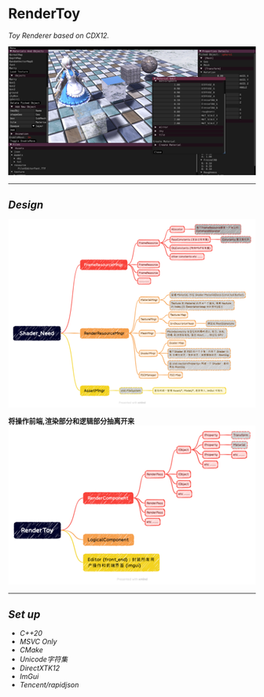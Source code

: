 # RenderToy
*Toy Renderer based on CDX12.*
<br/>

<img src="docs/images/show0.png">

---
## ***Design***

<img src="docs/images/Shader_Need.png">

<br/>

**将操作前端,渲染部分和逻辑部分抽离开来**
<img src="docs/images/RenderToy_H.png">

---

## ***Set up***

* *C++20*
* *MSVC Only*
* *CMake*
* *Unicode字符集*
* *DirectXTK12*
* *ImGui*
* *Tencent/rapidjson*
